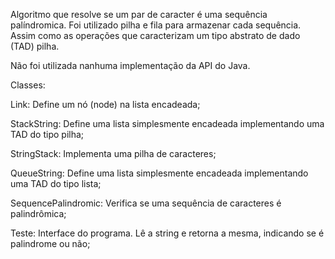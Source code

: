 Algoritmo que resolve se um par de caracter é uma sequência palíndromica.
Foi utilizado pilha e fila para armazenar cada sequência. Assim como as operações que caracterizam um tipo abstrato de dado (TAD) pilha.

Não foi utilizada nanhuma implementação da API do Java.

Classes:

  Link: Define um nó (node) na lista encadeada;

  StackString: Define uma lista simplesmente encadeada implementando uma TAD do tipo pilha;

  StringStack: Implementa uma pilha de caracteres;

  QueueString: Define uma lista simplesmente encadeada implementando uma TAD do tipo lista;

  SequencePalindromic: Verifica se uma sequência de caracteres é palindrômica;

  Teste: Interface do programa. Lê a string e retorna a mesma, indicando se é palindrome ou não;
